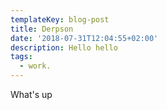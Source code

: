 ```yaml
---
templateKey: blog-post
title: Derpson
date: '2018-07-31T12:04:55+02:00'
description: Hello hello
tags:
  - work.
---
```

What's up
